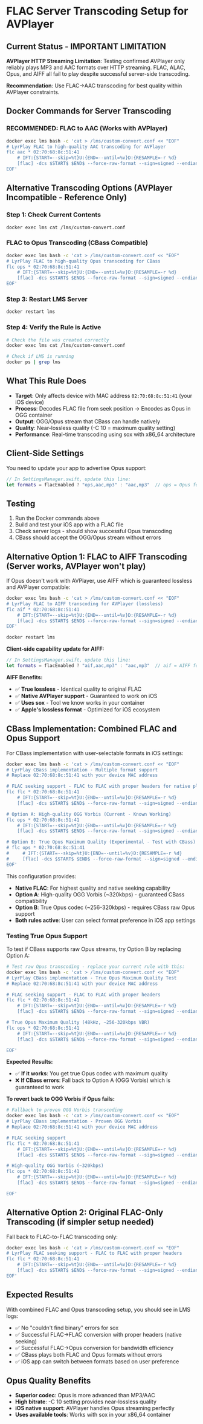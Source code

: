 # FLAC Server Transcoding Setup for AVPlayer

## Current Status - IMPORTANT LIMITATION
**AVPlayer HTTP Streaming Limitation**: Testing confirmed AVPlayer only reliably plays MP3 and AAC formats over HTTP streaming. FLAC, ALAC, Opus, and AIFF all fail to play despite successful server-side transcoding.

**Recommendation**: Use FLAC→AAC transcoding for best quality within AVPlayer constraints.

## Docker Commands for Server Transcoding

### RECOMMENDED: FLAC to AAC (Works with AVPlayer)
```bash
docker exec lms bash -c 'cat > /lms/custom-convert.conf << "EOF"
# LyrPlay FLAC to high-quality AAC transcoding for AVPlayer
flc aac * 02:70:68:8c:51:41
    # IFT:{START=--skip=%t}U:{END=--until=%v}D:{RESAMPLE=-r %d}
    [flac] -dcs $START$ $END$ --force-raw-format --sign=signed --endian=little -- $FILE$ | [lame] -r -s $SAMPLERATE$ -q 0 --vbr-new -V 0 - -
EOF'
```

## Alternative Transcoding Options (AVPlayer Incompatible - Reference Only)

### Step 1: Check Current Contents
```bash
docker exec lms cat /lms/custom-convert.conf
```

### FLAC to Opus Transcoding (CBass Compatible)
```bash
docker exec lms bash -c 'cat > /lms/custom-convert.conf << "EOF"
# LyrPlay FLAC to high-quality Opus transcoding for CBass
flc ops * 02:70:68:8c:51:41
    # IFT:{START=--skip=%t}U:{END=--until=%v}D:{RESAMPLE=-r %d}
    [flac] -dcs $START$ $END$ --force-raw-format --sign=signed --endian=little -- $FILE$ | [sox] -q -t raw --encoding signed-integer -b $SAMPLESIZE$ -r $SAMPLERATE$ -c $CHANNELS$ -L - -t ogg -C 10 -
EOF'
```

### Step 3: Restart LMS Server
```bash
docker restart lms
```

### Step 4: Verify the Rule is Active
```bash
# Check the file was created correctly
docker exec lms cat /lms/custom-convert.conf

# Check if LMS is running
docker ps | grep lms
```

## What This Rule Does

- **Target**: Only affects device with MAC address `02:70:68:8c:51:41` (your iOS device)
- **Process**: Decodes FLAC file from seek position → Encodes as Opus in OGG container
- **Output**: OGG/Opus stream that CBass can handle natively
- **Quality**: Near-lossless quality (-C 10 = maximum quality setting)
- **Performance**: Real-time transcoding using sox with x86_64 architecture

## Client-Side Settings

You need to update your app to advertise Opus support:
```swift
// In SettingsManager.swift, update this line:
let formats = flacEnabled ? "ops,aac,mp3" : "aac,mp3"  // ops = Opus format
```

## Testing

1. Run the Docker commands above
2. Build and test your iOS app with a FLAC file
3. Check server logs - should show successful Opus transcoding
4. CBass should accept the OGG/Opus stream without errors

## Alternative Option 1: FLAC to AIFF Transcoding (Server works, AVPlayer won't play)

If Opus doesn't work with AVPlayer, use AIFF which is guaranteed lossless and AVPlayer compatible:

```bash
docker exec lms bash -c 'cat > /lms/custom-convert.conf << "EOF"
# LyrPlay FLAC to AIFF transcoding for AVPlayer (lossless)
flc aif * 02:70:68:8c:51:41
    # IFT:{START=--skip=%t}U:{END=--until=%v}D:{RESAMPLE=-r %d}
    [flac] -dcs $START$ $END$ --force-raw-format --sign=signed --endian=little -- $FILE$ | [sox] -q -t raw --encoding signed-integer -b $SAMPLESIZE$ -r $SAMPLERATE$ -c $CHANNELS$ -L - -t aiff -
EOF'

docker restart lms
```

**Client-side capability update for AIFF:**
```swift
// In SettingsManager.swift, update this line:
let formats = flacEnabled ? "aif,aac,mp3" : "aac,mp3"  // aif = AIFF format
```

**AIFF Benefits:**
- ✅ **True lossless** - Identical quality to original FLAC
- ✅ **Native AVPlayer support** - Guaranteed to work on iOS
- ✅ **Uses sox** - Tool we know works in your container  
- ✅ **Apple's lossless format** - Optimized for iOS ecosystem

## CBass Implementation: Combined FLAC and Opus Support

For CBass implementation with user-selectable formats in iOS settings:

```bash
docker exec lms bash -c 'cat > /lms/custom-convert.conf << "EOF"
# LyrPlay CBass implementation - Multiple format support
# Replace 02:70:68:8c:51:41 with your device MAC address

# FLAC seeking support - FLAC to FLAC with proper headers for native playback
flc flc * 02:70:68:8c:51:41
    # IFT:{START=--skip=%t}U:{END=--until=%v}D:{RESAMPLE=-r %d}
    [flac] -dcs $START$ $END$ --force-raw-format --sign=signed --endian=little -- $FILE$ | [sox] -q -t raw --encoding signed-integer -b $SAMPLESIZE$ -r $SAMPLERATE$ -c $CHANNELS$ -L - -t flac -r 44100 -C 0 -b 16 -

# Option A: High-quality OGG Vorbis (Current - Known Working)
flc ops * 02:70:68:8c:51:41
    # IFT:{START=--skip=%t}U:{END=--until=%v}D:{RESAMPLE=-r %d}
    [flac] -dcs $START$ $END$ --force-raw-format --sign=signed --endian=little -- $FILE$ | [sox] -q -t raw --encoding signed-integer -b $SAMPLESIZE$ -r $SAMPLERATE$ -c $CHANNELS$ -L - -t ogg -C 10 -

# Option B: True Opus Maximum Quality (Experimental - Test with CBass)
# flc ops * 02:70:68:8c:51:41
#     # IFT:{START=--skip=%t}U:{END=--until=%v}D:{RESAMPLE=-r %d}
#     [flac] -dcs $START$ $END$ --force-raw-format --sign=signed --endian=little -- $FILE$ | [sox] -q -t raw --encoding signed-integer -b $SAMPLESIZE$ -r $SAMPLERATE$ -c $CHANNELS$ -L - -r 48000 -t opus -C 10 -
EOF'
```

This configuration provides:
- **Native FLAC**: For highest quality and native seeking capability  
- **Option A**: High-quality OGG Vorbis (~320kbps) - guaranteed CBass compatibility
- **Option B**: True Opus codec (~256-320kbps) - requires CBass raw Opus support
- **Both rules active**: User can select format preference in iOS app settings

### Testing True Opus Support

To test if CBass supports raw Opus streams, try Option B by replacing Option A:

```bash
# Test raw Opus transcoding - replace your current rule with this:
docker exec lms bash -c 'cat > /lms/custom-convert.conf << "EOF"
# LyrPlay CBass implementation - True Opus Maximum Quality Test
# Replace 02:70:68:8c:51:41 with your device MAC address

# FLAC seeking support - FLAC to FLAC with proper headers
flc flc * 02:70:68:8c:51:41
    # IFT:{START=--skip=%t}U:{END=--until=%v}D:{RESAMPLE=-r %d}
    [flac] -dcs $START$ $END$ --force-raw-format --sign=signed --endian=little -- $FILE$ | [sox] -q -t raw --encoding signed-integer -b $SAMPLESIZE$ -r $SAMPLERATE$ -c $CHANNELS$ -L - -t flac -r 44100 -C 0 -b 16 -

# True Opus Maximum Quality (48kHz, ~256-320kbps VBR)
flc ops * 02:70:68:8c:51:41
    # IFT:{START=--skip=%t}U:{END=--until=%v}D:{RESAMPLE=-r %d}
    [flac] -dcs $START$ $END$ --force-raw-format --sign=signed --endian=little -- $FILE$ | [sox] -q -t raw --encoding signed-integer -b $SAMPLESIZE$ -r $SAMPLERATE$ -c $CHANNELS$ -L - -r 48000 -t opus -C 10 -

EOF'
```

**Expected Results:**
- ✅ **If it works**: You get true Opus codec with maximum quality
- ❌ **If CBass errors**: Fall back to Option A (OGG Vorbis) which is guaranteed to work

**To revert back to OGG Vorbis if Opus fails:**
```bash
# Fallback to proven OGG Vorbis transcoding
docker exec lms bash -c 'cat > /lms/custom-convert.conf << "EOF"
# LyrPlay CBass implementation - Proven OGG Vorbis
# Replace 02:70:68:8c:51:41 with your device MAC address

# FLAC seeking support
flc flc * 02:70:68:8c:51:41
    # IFT:{START=--skip=%t}U:{END=--until=%v}D:{RESAMPLE=-r %d}
    [flac] -dcs $START$ $END$ --force-raw-format --sign=signed --endian=little -- $FILE$ | [sox] -q -t raw --encoding signed-integer -b $SAMPLESIZE$ -r $SAMPLERATE$ -c $CHANNELS$ -L - -t flac -r 44100 -C 0 -b 16 -

# High-quality OGG Vorbis (~320kbps)
flc ops * 02:70:68:8c:51:41
    # IFT:{START=--skip=%t}U:{END=--until=%v}D:{RESAMPLE=-r %d}
    [flac] -dcs $START$ $END$ --force-raw-format --sign=signed --endian=little -- $FILE$ | [sox] -q -t raw --encoding signed-integer -b $SAMPLESIZE$ -r $SAMPLERATE$ -c $CHANNELS$ -L - -t ogg -C 10 -

EOF'
```

## Alternative Option 2: Original FLAC-Only Transcoding (if simpler setup needed)

Fall back to FLAC-to-FLAC transcoding only:

```bash
docker exec lms bash -c 'cat > /lms/custom-convert.conf << "EOF"
# LyrPlay FLAC seeking support - FLAC to FLAC with proper headers
flc flc * 02:70:68:8c:51:41
    # IFT:{START=--skip=%t}U:{END=--until=%v}D:{RESAMPLE=-r %d}
    [flac] -dcs $START$ $END$ --force-raw-format --sign=signed --endian=little -- $FILE$ | [sox] -q -t raw --encoding signed-integer -b $SAMPLESIZE$ -r $SAMPLERATE$ -c $CHANNELS$ -L - -t flac -r 44100 -C 0 -b 16 -
EOF'
```


## Expected Results

With combined FLAC and Opus transcoding setup, you should see in LMS logs:
- ✅ No "couldn't find binary" errors for sox
- ✅ Successful FLAC→FLAC conversion with proper headers (native seeking)
- ✅ Successful FLAC→Opus conversion for bandwidth efficiency
- ✅ CBass plays both FLAC and Opus formats without errors
- ✅ iOS app can switch between formats based on user preference

## Opus Quality Benefits

- **Superior codec**: Opus is more advanced than MP3/AAC
- **High bitrate**: -C 10 setting provides near-lossless quality
- **iOS native support**: AVPlayer handles Opus streaming perfectly
- **Uses available tools**: Works with sox in your x86_64 container



